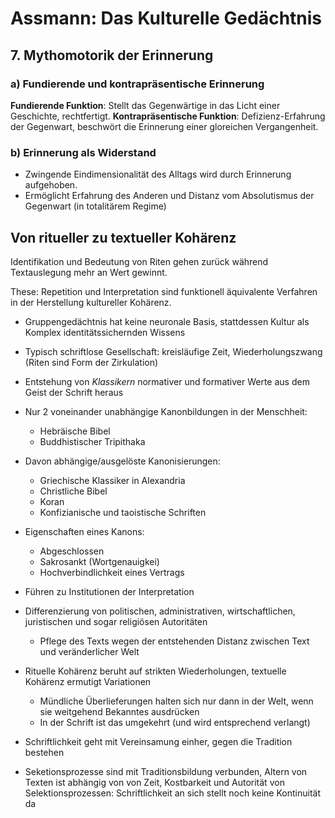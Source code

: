 # Assmann: Das Kulturelle Gedächtnis
## 7. Mythomotorik der Erinnerung
### a) Fundierende und kontrapräsentische Erinnerung
**Fundierende Funktion**: Stellt das Gegenwärtige in das Licht einer Geschichte, rechtfertigt.
**Kontrapräsentische Funktion**: Defizienz-Erfahrung der Gegenwart, beschwört die Erinnerung einer gloreichen Vergangenheit.

### b) Erinnerung als Widerstand
* Zwingende Eindimensionalität des Alltags wird durch Erinnerung aufgehoben.
* Ermöglicht Erfahrung des Anderen und Distanz vom Absolutismus der Gegenwart (in totalitärem Regime)

## Von ritueller zu textueller Kohärenz
Identifikation und Bedeutung von Riten gehen zurück während Textauslegung mehr an Wert gewinnt.

These: Repetition und Interpretation sind funktionell äquivalente Verfahren in der Herstellung kultureller Kohärenz.

* Gruppengedächtnis hat keine neuronale Basis, stattdessen Kultur als Komplex identitätssichernden Wissens
* Typisch schriftlose Gesellschaft: kreisläufige Zeit, Wiederholungszwang (Riten sind Form der Zirkulation)
* Entstehung von *Klassikern* normativer und formativer Werte aus dem Geist der Schrift heraus

* Nur 2 voneinander unabhängige Kanonbildungen in der Menschheit:
	* Hebräische Bibel
	* Buddhistischer Tripithaka
* Davon abhängige/ausgelöste Kanonisierungen:
	* Griechische Klassiker in Alexandria
	* Christliche Bibel
	* Koran
	* Konfizianische und taoistische Schriften
* Eigenschaften eines Kanons:
	* Abgeschlossen
	* Sakrosankt (Wortgenauigkei)
	* Hochverbindlichkeit eines Vertrags
* Führen zu Institutionen der Interpretation
* Differenzierung von politischen, administrativen, wirtschaftlichen, juristischen und sogar religiösen Autoritäten
	* Pflege des Texts wegen der entstehenden Distanz zwischen Text und veränderlicher Welt

* Rituelle Kohärenz beruht auf strikten Wiederholungen, textuelle Kohärenz ermutigt Variationen
	* Mündliche Überlieferungen halten sich nur dann in der Welt, wenn sie weitgehend Bekanntes ausdrücken
	* In der Schrift ist das umgekehrt (und wird entsprechend verlangt)
* Schriftlichkeit geht mit Vereinsamung einher, gegen die Tradition bestehen
* Seketionsprozesse sind mit Traditionsbildung verbunden, Altern von Texten ist abhängig von von Zeit, Kostbarkeit und Autorität von Selektionsprozessen: Schriftlichkeit an sich stellt noch keine Kontinuität da
